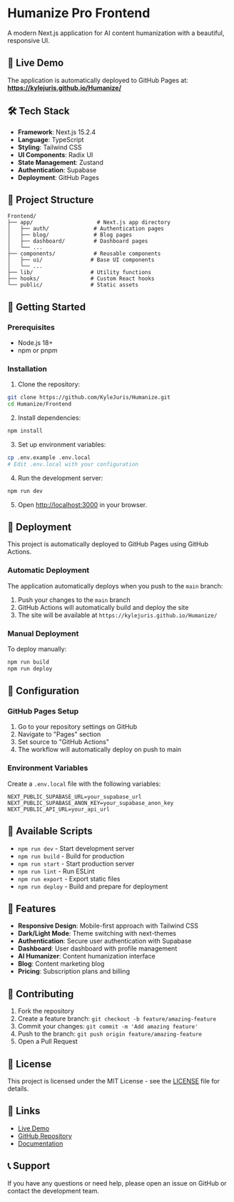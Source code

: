 # Humanize Pro Frontend

A modern Next.js application for AI content humanization with a beautiful, responsive UI.

## 🚀 Live Demo

The application is automatically deployed to GitHub Pages at:
**https://kylejuris.github.io/Humanize/**

## 🛠️ Tech Stack

- **Framework**: Next.js 15.2.4
- **Language**: TypeScript
- **Styling**: Tailwind CSS
- **UI Components**: Radix UI
- **State Management**: Zustand
- **Authentication**: Supabase
- **Deployment**: GitHub Pages

## 📁 Project Structure

```
Frontend/
├── app/                    # Next.js app directory
│   ├── auth/              # Authentication pages
│   ├── blog/              # Blog pages
│   ├── dashboard/         # Dashboard pages
│   └── ...
├── components/            # Reusable components
│   ├── ui/               # Base UI components
│   └── ...
├── lib/                  # Utility functions
├── hooks/                # Custom React hooks
└── public/               # Static assets
```

## 🚀 Getting Started

### Prerequisites

- Node.js 18+ 
- npm or pnpm

### Installation

1. Clone the repository:
```bash
git clone https://github.com/KyleJuris/Humanize.git
cd Humanize/Frontend
```

2. Install dependencies:
```bash
npm install
```

3. Set up environment variables:
```bash
cp .env.example .env.local
# Edit .env.local with your configuration
```

4. Run the development server:
```bash
npm run dev
```

5. Open [http://localhost:3000](http://localhost:3000) in your browser.

## 🚀 Deployment

This project is automatically deployed to GitHub Pages using GitHub Actions.

### Automatic Deployment

The application automatically deploys when you push to the `main` branch:

1. Push your changes to the `main` branch
2. GitHub Actions will automatically build and deploy the site
3. The site will be available at `https://kylejuris.github.io/Humanize/`

### Manual Deployment

To deploy manually:

```bash
npm run build
npm run deploy
```

## 🔧 Configuration

### GitHub Pages Setup

1. Go to your repository settings on GitHub
2. Navigate to "Pages" section
3. Set source to "GitHub Actions"
4. The workflow will automatically deploy on push to main

### Environment Variables

Create a `.env.local` file with the following variables:

```env
NEXT_PUBLIC_SUPABASE_URL=your_supabase_url
NEXT_PUBLIC_SUPABASE_ANON_KEY=your_supabase_anon_key
NEXT_PUBLIC_API_URL=your_api_url
```

## 📝 Available Scripts

- `npm run dev` - Start development server
- `npm run build` - Build for production
- `npm run start` - Start production server
- `npm run lint` - Run ESLint
- `npm run export` - Export static files
- `npm run deploy` - Build and prepare for deployment

## 🎨 Features

- **Responsive Design**: Mobile-first approach with Tailwind CSS
- **Dark/Light Mode**: Theme switching with next-themes
- **Authentication**: Secure user authentication with Supabase
- **Dashboard**: User dashboard with profile management
- **AI Humanizer**: Content humanization interface
- **Blog**: Content marketing blog
- **Pricing**: Subscription plans and billing

## 🤝 Contributing

1. Fork the repository
2. Create a feature branch: `git checkout -b feature/amazing-feature`
3. Commit your changes: `git commit -m 'Add amazing feature'`
4. Push to the branch: `git push origin feature/amazing-feature`
5. Open a Pull Request

## 📄 License

This project is licensed under the MIT License - see the [LICENSE](LICENSE) file for details.

## 🔗 Links

- [Live Demo](https://kylejuris.github.io/Humanize/)
- [GitHub Repository](https://github.com/KyleJuris/Humanize)
- [Documentation](https://github.com/KyleJuris/Humanize/wiki)

## 📞 Support

If you have any questions or need help, please open an issue on GitHub or contact the development team.

